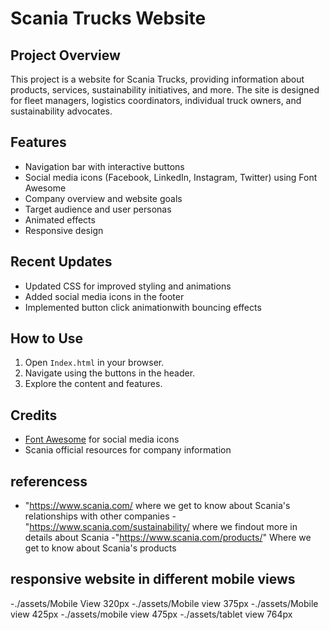 <changelog>


# Scania Trucks Website

## Project Overview
This project is a website for Scania Trucks, providing information about products, services, sustainability initiatives, and more. The site is designed for fleet managers, logistics coordinators, individual truck owners, and sustainability advocates.

## Features
- Navigation bar with interactive buttons
- Social media icons (Facebook, LinkedIn, Instagram, Twitter) using Font Awesome
- Company overview and website goals
- Target audience and user personas
- Animated effects 
- Responsive design

## Recent Updates
- Updated CSS for improved styling and animations
- Added social media icons in the footer
- Implemented button click animationwith bouncing effects

## How to Use
1. Open `Index.html` in your browser.
2. Navigate using the buttons in the header.
3. Explore the content and features.

## Credits
- [Font Awesome](https://fontawesome.com/) for social media icons
- Scania official resources for company information
## referencess
- "https://www.scania.com/ where we get to know about Scania's relationships with other companies
-"https://www.scania.com/sustainability/ where we findout more in details about Scania
-"https://www.scania.com/products/" Where we get to know about Scania's products

## responsive website in different mobile views

-./assets/Mobile View 320px
-./assets/Mobile view 375px
-./assets/Mobile view 425px
-./assets/mobile view 475px
-./assets/tablet view 764px

